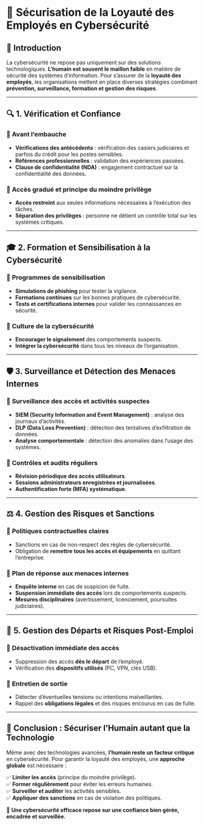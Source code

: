 # 🔐 Sécurisation de la Loyauté des Employés en Cybersécurité

## 📌 Introduction

La cybersécurité ne repose pas uniquement sur des solutions technologiques. **L’humain est souvent le maillon faible** en matière de sécurité des systèmes d’information. Pour s’assurer de la **loyauté des employés**, les organisations mettent en place diverses stratégies combinant **prévention, surveillance, formation et gestion des risques**.

---

## **🔍 1. Vérification et Confiance**

### 📌 **Avant l’embauche**
- **Vérifications des antécédents** : vérification des casiers judiciaires et parfois du crédit pour les postes sensibles.
- **Références professionnelles** : validation des expériences passées.
- **Clause de confidentialité (NDA)** : engagement contractuel sur la confidentialité des données.

### 📌 **Accès gradué et principe du moindre privilège**
- **Accès restreint** aux seules informations nécessaires à l’exécution des tâches.
- **Séparation des privilèges** : personne ne détient un contrôle total sur les systèmes critiques.

---

## **🎓 2. Formation et Sensibilisation à la Cybersécurité**

### 📌 **Programmes de sensibilisation**
- **Simulations de phishing** pour tester la vigilance.
- **Formations continues** sur les bonnes pratiques de cybersécurité.
- **Tests et certifications internes** pour valider les connaissances en sécurité.

### 📌 **Culture de la cybersécurité**
- **Encourager le signalement** des comportements suspects.
- **Intégrer la cybersécurité** dans tous les niveaux de l’organisation.

---

## **🛡️ 3. Surveillance et Détection des Menaces Internes**

### 📌 **Surveillance des accès et activités suspectes**
- **SIEM (Security Information and Event Management)** : analyse des journaux d’activités.
- **DLP (Data Loss Prevention)** : détection des tentatives d’exfiltration de données.
- **Analyse comportementale** : détection des anomalies dans l’usage des systèmes.

### 📌 **Contrôles et audits réguliers**
- **Révision périodique des accès utilisateurs**.
- **Sessions administrateurs enregistrées et journalisées**.
- **Authentification forte (MFA) systématique**.

---

## **⚖️ 4. Gestion des Risques et Sanctions**

### 📌 **Politiques contractuelles claires**
- Sanctions en cas de non-respect des règles de cybersécurité.
- Obligation de **remettre tous les accès et équipements** en quittant l’entreprise.

### 📌 **Plan de réponse aux menaces internes**
- **Enquête interne** en cas de suspicion de fuite.
- **Suspension immédiate des accès** lors de comportements suspects.
- **Mesures disciplinaires** (avertissement, licenciement, poursuites judiciaires).

---

## **🔄 5. Gestion des Départs et Risques Post-Emploi**

### 📌 **Désactivation immédiate des accès**
- Suppression des accès **dès le départ** de l’employé.
- Vérification des **dispositifs utilisés** (PC, VPN, clés USB).

### 📌 **Entretien de sortie**
- Détecter d’éventuelles tensions ou intentions malveillantes.
- Rappel des **obligations légales** et des risques encourus en cas de fuite.

---

## **🚀 Conclusion : Sécuriser l’Humain autant que la Technologie**

Même avec des technologies avancées, **l’humain reste un facteur critique** en cybersécurité. Pour garantir la loyauté des employés, une **approche globale** est nécessaire :

✅ **Limiter les accès** (principe du moindre privilège).  
✅ **Former régulièrement** pour éviter les erreurs humaines.  
✅ **Surveiller et auditer** les activités sensibles.  
✅ **Appliquer des sanctions** en cas de violation des politiques.  

🔐 **Une cybersécurité efficace repose sur une confiance bien gérée, encadrée et surveillée.**



